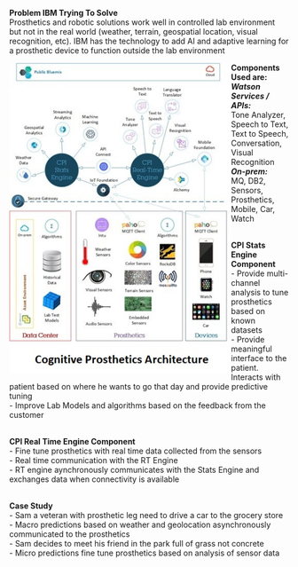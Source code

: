 **Problem IBM Trying To Solve**<br>
Prosthetics and robotic solutions work well in controlled lab environment but not in the real world (weather, terrain, geospatial location, visual recognition, etc). 
IBM has the technology to add AI and adaptive learning for a prosthetic device to function outside the lab environment

<img src="../../../../images/cog_prosth.jpg"  align="left"
		 style="width: 400px;"/>

**Components Used are:**
<br>***Watson Services / APIs:*** 
<br> Tone Analyzer, Speech to Text, Text to Speech, Conversation, Visual Recognition
<br>***On-prem:*** 
<br>MQ, DB2, Sensors, Prosthetics, Mobile, Car, Watch

<br>**CPI Stats Engine Component**
<br>- Provide multi-channel analysis to tune prosthetics based on known datasets
<br>- Provide meaningful interface to the patient. Interacts with patient based on where he wants to go that day and provide predictive tuning
<br>- Improve Lab Models and algorithms based on the feedback from the customer

<br>**CPI Real Time Engine Component**
<br>- Fine tune prosthetics with real time data collected from the sensors
<br>- Real time communication with the RT Engine
<br>- RT engine aynchronously communicates with the Stats Engine and exchanges data when connectivity is available

<br>**Case Study**
<br>- Sam a veteran with prosthetic leg need to drive a car to the grocery store
<br>- Macro predictions based on weather and geolocation asynchronously communicated to the prosthetics
<br>- Sam decides to meet his friend in the park full of grass not concrete
<br>- Micro predictions fine tune prosthetics based on analysis of sensor data



